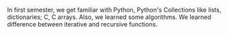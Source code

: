 In first semester, we get familiar with Python, Python's Collections like lists, dictionaries; C, C arrays.
Also, we learned some algorithms. We learned difference between iterative and recursive functions.